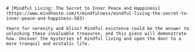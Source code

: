 
    # [Mindful Living: The Secret to Inner Peace and Happiness](https://www.mindhaste.com/t/mindfulness/mindful-living-the-secret-to-inner-peace-and-happiness-583)

    Yearn for serenity and bliss? Mindful existence could be the answer to unlocking these invaluable treasures, and this piece will demonstrate how. Uncover the mysteries of mindful living and open the door to a more tranquil and ecstatic life.
    